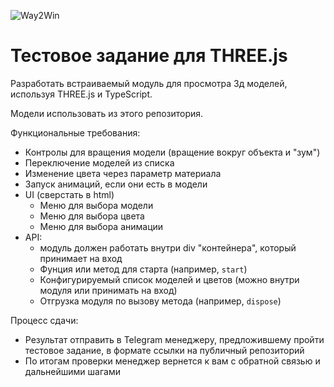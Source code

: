 ![Way2Win](https://github.com/Way2AR/three-test-assignment/assets/32157821/1f832bc2-ee67-4129-826c-596ed8c5af37)

# Тестовое задание для THREE.js

Разработать встраиваемый модуль для просмотра 3д моделей, используя THREE.js и TypeScript.

Модели использовать из этого репозитория.

Функциональные требования:
* Контролы для вращения модели (вращение вокруг объекта и "зум") 
* Переключение моделей из списка
* Изменение цвета через параметр материала
* Запуск анимаций, если они есть в модели
* UI (сверстать в html)
    * Меню для выбора модели
    * Меню для выбора цвета
    * Меню для выбора анимации
* API:
    * модуль должен работать внутри div "контейнера", который принимает на вход
    * Фунция или метод для старта (например, `start`)
    * Конфигурируемый список моделей и цветов (можно внутри модуля или принимать на вход)
    * Отгрузка модуля по вызову метода (например, `dispose`)

Процесс сдачи:
- Результат отправить в Telegram менеджеру, предложившему пройти тестовое задание, в формате ссылки на публичный репозиторий
- По итогам проверки менеджер вернется к вам с обратной связью и дальнейшими шагами
